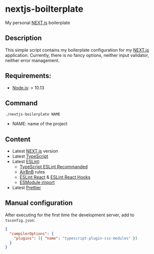 # nextjs-boilterplate
My personal [NEXT.js](https://nextjs.org/) boilerplate

## Description
This simple script contains my boilerplate configuration for my [NEXT.js](https://nextjs.org/) application.
Currently, there is no fancy options, neither input validator, neither error management.

## Requirements:
- [Node.js](https://nodejs.org/): > 10.13

## Command
```sh
./nextjs-boilerplate NAME
```
- NAME: name of the project

## Content
- Latest [NEXT.js](https://nextjs.org/) version
- Latest [TypeScript](https://github.com/microsoft/TypeScript/)
- Latest [ESLint](https://github.com/eslint/eslint):
  - [TypeScript ESLint Recommanded](https://github.com/typescript-eslint/typescript-eslint/tree/master/packages/eslint-plugin)
  - [AirBnB](https://github.com/airbnb/javascript) rules
  - [ESLint React](https://github.com/yannickcr/eslint-plugin-react) & [ESLint React Hooks](https://github.com/facebook/react/tree/master/packages/eslint-plugin-react-hooks)
  - [ESModule import](https://github.com/benmosher/eslint-plugin-import)
- Latest [Prettier](https://prettier.io/)

## Manual configuration
After executing for the first time the development server, add to `tsconfig.json`:
```json
{
  "compilerOptions": {
    "plugins": [{ "name": "typescript-plugin-css-modules" }]
  }
}
```